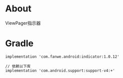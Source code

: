 # About
ViewPager指示器

# Gradle
```
implementation 'com.fanwe.android:indicator:1.0.12'

// 依赖以下库
implementation 'com.android.support:support-v4:+'
```
